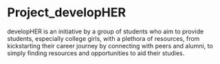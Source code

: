 # Project_developHER
developHER is an initiative by a group of students who aim to provide students, especially college girls, with a plethora of resources, from kickstarting their career journey by connecting with peers and alumni, to simply finding resources and opportunities to aid their studies.
